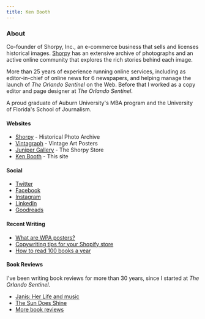 ```yaml
---
title: Ken Booth
---
```


### About
Co-founder of Shorpy, Inc., an e-commerce business that sells and licenses historical images. [Shorpy](https://shorpy.com) has an extensive archive of  photographs and an active online community that explores the rich stories behind each image.

More than 25 years of experience running online services, including as editor-in-chief of online news for 6 newspapers, and helping manage the launch of *The Orlando Sentinel* on the Web. Before that I worked as a copy editor and page designer at *The Orlando Sentinel*.

A proud graduate of Auburn University's MBA program and the University of Florida's School of Journalism.

#### Websites
* [Shorpy](https://shorpy.com) - Historical Photo Archive
* [Vintagraph](https://vintagraph.com) - Vintage Art Posters
* [Juniper Gallery](https://junipergallery.com) - The Shorpy Store
* [Ken Booth](https://kenbooth.net) - This site

#### Social
* [Twitter](https://twitter.com/kenbooth)
* [Facebook](https://facebook.com/kenbooth)
* [Instagram](https://instagram.com/kenbooth2.0)
* [LinkedIn](https://www.linkedin.com/in/booth/)
* [Goodreads](https://www.goodreads.com/user/show/1052801-ken)

#### Recent Writing
* [What are WPA posters?](https://vintagraph.com/pages/what-are-wpa-posters)
* [Copywriting tips for your Shopify store](https://kenbooth.net/copywriting-for-your-shopify-store.html)
* [How to read 100 books a year](https://kenbooth.net/how-to-read-100-books-a-year.html)

#### Book Reviews
I've been writing book reviews for more than 30 years, since I started at *The Orlando Sentinel*.
* [Janis: Her Life and music](https://kenbooth.net/janis-review.html)
* [The Sun Does Shine](https://kenbooth.net/review-the-sun-does-shine)
* [More book reviews](https://kenbooth.net/categories#books)
